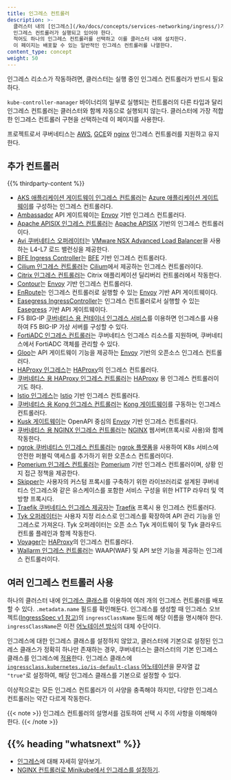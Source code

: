 ```yaml
---
title: 인그레스 컨트롤러
description: >-
  클러스터 내의 [인그레스](/ko/docs/concepts/services-networking/ingress/)가 작동하려면,
  인그레스 컨트롤러가 실행되고 있어야 한다.
  적어도 하나의 인그레스 컨트롤러를 선택하고 이를 클러스터 내에 설치한다.
  이 페이지는 배포할 수 있는 일반적인 인그레스 컨트롤러를 나열한다.
content_type: concept
weight: 50
---
```


<!-- overview -->

인그레스 리소스가 작동하려면, 클러스터는 실행 중인 인그레스 컨트롤러가 반드시 필요하다.

`kube-controller-manager` 바이너리의 일부로 실행되는 컨트롤러의 다른 타입과 달리 인그레스 컨트롤러는
클러스터와 함께 자동으로 실행되지 않는다.
클러스터에 가장 적합한 인그레스 컨트롤러 구현을 선택하는데 이 페이지를 사용한다.

프로젝트로서 쿠버네티스는 [AWS](https://github.com/kubernetes-sigs/aws-load-balancer-controller#readme), [GCE](https://git.k8s.io/ingress-gce/README.md#readme)와
  [nginx](https://git.k8s.io/ingress-nginx/README.md#readme) 인그레스 컨트롤러를 지원하고 유지한다.


<!-- body -->

## 추가 컨트롤러

{{% thirdparty-content %}}

* [AKS 애플리케이션 게이트웨이 인그레스 컨트롤러](https://docs.microsoft.com/azure/application-gateway/tutorial-ingress-controller-add-on-existing?toc=https%3A%2F%2Fdocs.microsoft.com%2Fen-us%2Fazure%2Faks%2Ftoc.json&bc=https%3A%2F%2Fdocs.microsoft.com%2Fen-us%2Fazure%2Fbread%2Ftoc.json)는 [Azure 애플리케이션 게이트웨이](https://docs.microsoft.com/azure/application-gateway/overview)를 구성하는 인그레스 컨트롤러다.
* [Ambassador](https://www.getambassador.io/) API 게이트웨이는 [Envoy](https://www.envoyproxy.io) 기반 인그레스
  컨트롤러다.
* [Apache APISIX 인그레스 컨트롤러](https://github.com/apache/apisix-ingress-controller)는 [Apache APISIX](https://github.com/apache/apisix) 기반의 인그레스 컨트롤러이다.
* [Avi 쿠버네티스 오퍼레이터](https://github.com/vmware/load-balancer-and-ingress-services-for-kubernetes)는 [VMware NSX Advanced Load Balancer](https://avinetworks.com/)을 사용하는 L4-L7 로드 밸런싱을 제공한다.
* [BFE Ingress Controller](https://github.com/bfenetworks/ingress-bfe)는 [BFE](https://www.bfe-networks.net) 기반 인그레스 컨트롤러다.
* [Cilium 인그레스 컨트롤러](https://docs.cilium.io/en/stable/network/servicemesh/ingress/)는 [Cilium](https://cilium.io/)에서 제공하는 인그레스 컨트롤러이다.
* [Citrix 인그레스 컨트롤러](https://github.com/citrix/citrix-k8s-ingress-controller#readme)는
  Citrix 애플리케이션 딜리버리 컨트롤러에서 작동한다.
* [Contour](https://projectcontour.io/)는 [Envoy](https://www.envoyproxy.io/) 기반 인그레스 컨트롤러다.
* [EnRoute](https://getenroute.io/)는 인그레스 컨트롤러로 실행할 수 있는 [Envoy](https://www.envoyproxy.io) 기반 API 게이트웨이다.
* [Easegress IngressController](https://github.com/megaease/easegress/blob/main/doc/reference/ingresscontroller.md)는 인그레스 컨트롤러로서 실행할 수 있는 [Easegress](https://megaease.com/easegress/) 기반 API 게이트웨이다.
* F5 BIG-IP [쿠버네티스 용 컨테이너 인그레스 서비스](https://clouddocs.f5.com/containers/latest/userguide/kubernetes/)를
  이용하면 인그레스를 사용하여 F5 BIG-IP 가상 서버를 구성할 수 있다.
* [FortiADC 인그레스 컨트롤러](https://docs.fortinet.com/document/fortiadc/7.0.0/fortiadc-ingress-controller-1-0/742835/fortiadc-ingress-controller-overview)는 쿠버네티스 인그레스 리소스를 지원하며, 쿠버네티스에서 FortiADC 객체를 관리할 수 있다.
* [Gloo](https://gloo.solo.io)는 API 게이트웨이 기능을 제공하는 [Envoy](https://www.envoyproxy.io) 기반의
  오픈소스 인그레스 컨트롤러다.
* [HAProxy 인그레스](https://haproxy-ingress.github.io/)는 [HAProxy](https://www.haproxy.org/#desc)의
  인그레스 컨트롤러다.
* [쿠버네티스 용 HAProxy 인그레스 컨트롤러](https://github.com/haproxytech/kubernetes-ingress#readme)는 [HAProxy](https://www.haproxy.org/#desc) 용
  인그레스 컨트롤러이기도 하다.
* [Istio 인그레스](https://istio.io/latest/docs/tasks/traffic-management/ingress/kubernetes-ingress/)는 [Istio](https://istio.io/)
  기반 인그레스 컨트롤러다.
* [쿠버네티스 용 Kong 인그레스 컨트롤러](https://github.com/Kong/kubernetes-ingress-controller#readme)는 [Kong 게이트웨이](https://konghq.com/kong/)를
  구동하는 인그레스 컨트롤러다.
* [Kusk 게이트웨이](https://kusk.kubeshop.io/)는 OpenAPI 중심의 [Envoy](https://www.envoyproxy.io) 기반 인그레스 컨트롤러다.
* [쿠버네티스 용 NGINX 인그레스 컨트롤러](https://www.nginx.com/products/nginx-ingress-controller/)는 [NGINX](https://www.nginx.com/resources/glossary/nginx/)
  웹서버(프록시로 사용)와 함께 작동한다.
* [ngrok 쿠버네티스 인그레스 컨트롤러](https://github.com/ngrok/kubernetes-ingress-controller)는 [ngrok 플랫폼](https://ngrok.com)을 사용하여 K8s 서비스에 안전한 퍼블릭 액세스를 추가하기 위한 오픈소스 컨트롤러이다.
* [Pomerium 인그레스 컨트롤러](https://www.pomerium.com/docs/k8s/ingress.html)는 [Pomerium](https://pomerium.com/) 기반 인그레스 컨트롤러이며, 상황 인지 접근 정책을 제공한다.
* [Skipper](https://opensource.zalando.com/skipper/kubernetes/ingress-controller/)는 사용자의 커스텀 프록시를 구축하기 위한 라이브러리로 설계된 쿠버네티스 인그레스와 같은 유스케이스를 포함한 서비스 구성을 위한 HTTP 라우터 및 역방향 프록시다.
* [Traefik 쿠버네티스 인그레스 제공자](https://doc.traefik.io/traefik/providers/kubernetes-ingress/)는
  [Traefik](https://traefik.io/traefik/) 프록시 용 인그레스 컨트롤러다.
* [Tyk 오퍼레이터](https://github.com/TykTechnologies/tyk-operator)는 사용자 지정 리소스로 인그레스를 확장하여 API 관리 기능을 인그레스로 가져온다. Tyk 오퍼레이터는 오픈 소스 Tyk 게이트웨이 및 Tyk 클라우드 컨트롤 플레인과 함께 작동한다.
* [Voyager](https://appscode.com/products/voyager)는
  [HAProxy](https://www.haproxy.org/#desc)의 인그레스 컨트롤러다.
* [Wallarm 인그레스 컨트롤러](https://www.wallarm.com/solutions/waf-for-kubernetes)는 WAAP(WAF) 및 API 보안 기능을 제공하는 인그레스 컨트롤러이다.

## 여러 인그레스 컨트롤러 사용

하나의 클러스터 내에 [인그레스 클래스](/ko/docs/concepts/services-networking/ingress/#ingress-class)를 이용하여 여러 개의 인그레스 컨트롤러를 배포할 수 있다.
`.metadata.name` 필드를 확인해둔다. 인그레스를 생성할 때 인그레스 오브젝트([IngressSpec v1 참고](/docs/reference/kubernetes-api/service-resources/ingress-v1/#IngressSpec))의 `ingressClassName` 필드에 해당 이름을 명시해야 한다. `ingressClassName`은 이전 [어노테이션 방식](/ko/docs/concepts/services-networking/ingress/#사용중단-deprecated-어노테이션)의 대체 수단이다.

인그레스에 대한 인그레스 클래스를 설정하지 않았고, 클러스터에 기본으로 설정된 인그레스 클래스가 정확히 하나만 존재하는 경우, 쿠버네티스는 클러스터의 기본 인그레스 클래스를 인그레스에 [적용](/ko/docs/concepts/services-networking/ingress/#default-ingress-class)한다.
인그레스 클래스에 [`ingressclass.kubernetes.io/is-default-class` 어노테이션](/ko/docs/reference/labels-annotations-taints/#ingressclass-kubernetes-io-is-default-class)을 문자열 값 `"true"`로 설정하여, 해당 인그레스 클래스를 기본으로 설정할 수 있다.

이상적으로는 모든 인그레스 컨트롤러가 이 사양을 충족해야 하지만,
다양한 인그레스 컨트롤러는 약간 다르게 작동한다.

{{< note >}}
인그레스 컨트롤러의 설명서를 검토하여 선택 시 주의 사항을 이해해야 한다.
{{< /note >}}



## {{% heading "whatsnext" %}}


* [인그레스](/ko/docs/concepts/services-networking/ingress/)에 대해 자세히 알아보기.
* [NGINX 컨트롤러로 Minikube에서 인그레스를 설정하기](/ko/docs/tasks/access-application-cluster/ingress-minikube/).
